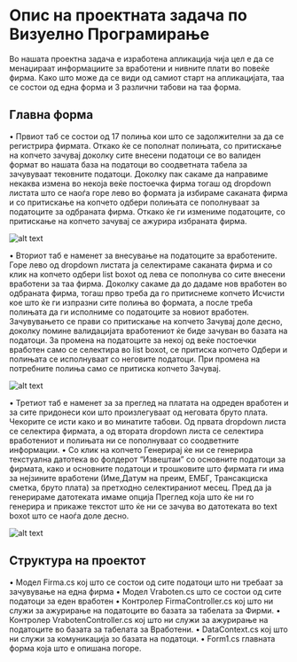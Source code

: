 # Опис на проектната задача по Визуелно Програмирање

Во нашата проектна задача е изработена апликација чија цел е да се менаџираат информациите за вработени и нивните плати во повеќе фирма. Како што може да се види од самиот старт на апликацијата, таа се состои од една форма и 3 различни табови на таа форма.

## Главна форма

•	Првиот таб се состои од 17 полиња кои што се задолжителни за да се 
регистрира фирмата. Откако ќе се пополнат полињата, со притискање на копчето зачувај доколку сите внесени податоци се во валиден формат во нашата база на податоци во соодветната табела за зачувуваат тековните податоци. Доколку пак сакаме да направиме некаква измена во некоја веќе постоечка фирма тогаш од dropdown листата што се наоѓа горе лево во формата ја избираме саканата фирма и со притискање на копчето одбери полињата се пополнуваат за податоците за одбраната фирма. Откако ќе ги измениме податоците, со притискање на копчето зачувај се ажурира избраната фирма.

![alt text](https://i.ibb.co/5BkbJKL/slika1.png)

•	Вториот таб е наменет за внесување на податоците за вработените. Горе лево од dropdown листата ја селектираме саканата фирма и со клик на копчето одбери list boxot од лева се пополнува со сите внесени вработени за таа фирма. Доколку сакаме да до дадаме нов вработен во одбраната фирма, тогаш прво треба да го притиснеме копчето Исчисти кое што ќе ги изпразни сите полиња во формата, а после треба полињата да ги исполниме со податоците за новиот вработен. Зачувувањето се прави со притискање на копчето Зачувај доле десно, доколку помине валидацијата вработениот ќе биде зачуван во базата на податоци. За промена на податоците за некој од веќе постоечки вработен само се селектира во list boxot, се притиска копчето Одбери и полињата се исполнуваат со неговите податоци. При промена на потребните полиња само се притиска копчето Зачувај. 

![alt text](https://i.ibb.co/Q92fGXr/slika2.png)

•	Третиот таб е наменет за за преглед на платата на одреден вработен и за сите придонеси кои што произлегуваат од неговата бруто плата. Чекорите се исти како и во минатите табови. Од првата dropdown листа се селектира фирмата, а од втората dropdown листа се селектира вработениот и полињата ни се пополнуваат со соодветните информации.
•	Со клик на копчето Генерирај ќе ни се генерира текстуална датотека во фолдерот “Извештаи” со основните податоци за фирмата, како и основните податоци и трошковите што фирмата ги има за нејзините вработени (Име,Датум на преим, ЕМБГ, Трансакциска сметка, бруто плата) за претходно селектираниот месец. Пред да ја генерираме датотеката имаме опција Преглед која што ќе ни го генерира и прикаже текстот што ќе ни се зачува во датотеката во text boxot што се наоѓа доле десно.


![alt text](https://i.ibb.co/nc1kzct/slika3.png)

## Структура на проектот
•	Модел Firma.cs кој што се состои од сите податоци што ни требаат за зачувување на една фирма
•	Модел Vraboten.cs што се состои од сите податоци за еден вработен
•	Контролер FirmaController.cs кој што ни служи за ажурирање на податоците во базата за табелата за Фирми.
•	Контролер VrabotenController.cs кој што ни служи за ажурирање на податоците во базата за табелата за Вработени.
•	DataContext.cs кој што ни служи за комуникација зо базата на податоци.
•	Form1.cs главната форма која што е опишана погоре.
